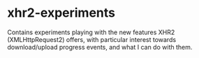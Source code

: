 xhr2-experiments
================

Contains experiments playing with the new features XHR2 (XMLHttpRequest2) offers, with particular interest towards download/upload progress events, and what I can do with them.
